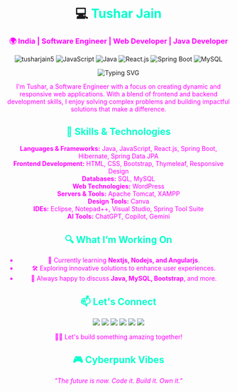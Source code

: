 <h1 align="center">💻 <span style="color: #00ffcc;">Tushar Jain</span></h1> <h3 align="center" style="color: #ff00ff;">🌍 India | Software Engineer | Web Developer | Java Developer</h3>
<p align="center"> <img src="https://komarev.com/ghpvc/?username=tusharjain5&label=Profile%20views&color=00ffcc&style=flat" alt="tusharjain5" /> <img src="https://img.shields.io/badge/-JavaScript-00ffcc?style=for-the-badge&logo=javascript&logoColor=black" alt="JavaScript" /> <img src="https://img.shields.io/badge/-Java-ff00ff?style=for-the-badge&logo=java&logoColor=black" alt="Java" /> <img src="https://img.shields.io/badge/-React.js-00ffcc?style=for-the-badge&logo=react&logoColor=black" alt="React.js" /> <img src="https://img.shields.io/badge/-Spring%20Boot-ff00ff?style=for-the-badge&logo=spring-boot&logoColor=black" alt="Spring Boot" /> <img src="https://img.shields.io/badge/-MySQL-00ffcc?style=for-the-badge&logo=mysql&logoColor=black" alt="MySQL" /> </p>
<p align="center"> <img src="https://readme-typing-svg.herokuapp.com?color=00ffcc&lines=Hi+there!+I'm+Tushar,+a+passionate+Software+Engineer" alt="Typing SVG" /> </p><p align="center" style="color: #ff00ff;"> I’m Tushar, a Software Engineer with a focus on creating dynamic and responsive web applications. With a blend of frontend and backend development skills, I enjoy solving complex problems and building impactful solutions that make a difference. </p>
<h2 align="center" style="color: #00ffcc;">🚀 Skills & Technologies</h2> <p align="center" style="color: #ff00ff;"> <b>Languages & Frameworks:</b> Java, JavaScript, React.js, Spring Boot, Hibernate, Spring Data JPA<br> <b>Frontend Development:</b> HTML, CSS, Bootstrap, Thymeleaf, Responsive Design<br> <b>Databases:</b> SQL, MySQL<br> <b>Web Technologies:</b> WordPress<br> <b>Servers & Tools:</b> Apache Tomcat, XAMPP<br> <b>Design Tools:</b> Canva<br> <b>IDEs:</b> Eclipse, Notepad++, Visual Studio, Spring Tool Suite<br> <b>AI Tools:</b> ChatGPT, Copilot, Gemini </p>
<h2 align="center" style="color: #00ffcc;">🔍 What I’m Working On</h2> <ul align="center" style="color: #ff00ff;"> <li>🌱 Currently learning <b>Nextjs, Nodejs, and Angularjs</b>.</li> <li>🛠️ Exploring innovative solutions to enhance user experiences.</li> <li>💬 Always happy to discuss <b>Java, MySQL, Bootstrap</b>, and more.</li> </ul>
<h2 align="center" style="color: #00ffcc;">📫 Let's Connect</h2> <p align="center"> <a href="mailto:jaint8648@gmail.com"><img src="https://img.shields.io/badge/-Email-00ffcc?style=for-the-badge&logo=Gmail&logoColor=black" /></a> <a href="https://x.com/tusharjain55" target="blank"><img src="https://img.shields.io/badge/-Twitter-00ffcc?style=for-the-badge&logo=twitter&logoColor=black" /></a> <a href="https://www.linkedin.com/in/tushar-jain-ba89b41b1/" target="blank"><img src="https://img.shields.io/badge/-LinkedIn-ff00ff?style=for-the-badge&logo=linkedin&logoColor=black" /></a> <a href="https://www.facebook.com/profile.php?id=100092271067882" target="blank"><img src="https://img.shields.io/badge/-Facebook-00ffcc?style=for-the-badge&logo=facebook&logoColor=black" /></a> <a href="https://www.instagram.com/tushar.jain5/" target="blank"><img src="https://img.shields.io/badge/-Instagram-ff00ff?style=for-the-badge&logo=instagram&logoColor=black" /></a> <a href="https://leetcode.com/u/jaint8648/" target="blank"><img src="https://img.shields.io/badge/-LeetCode-00ffcc?style=for-the-badge&logo=leetCode&logoColor=black" /></a> </p><p align="center" style="color: #ff00ff;"> 👨‍💻 Let's build something amazing together! </p>
<h2 align="center" style="color: #00ffcc;">🎮 Cyberpunk Vibes</h2> <p align="center" style="color: #ff00ff;"> <i>"The future is now. Code it. Build it. Own it."</i> </p>

